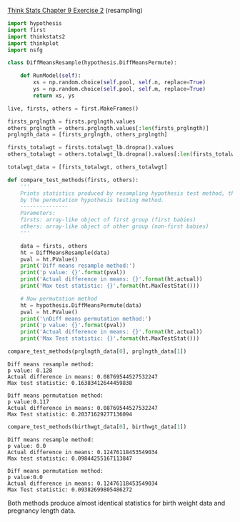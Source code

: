 [Think Stats Chapter 9 Exercise 2](http://greenteapress.com/thinkstats2/html/thinkstats2010.html#toc90) (resampling)

```python
import hypothesis
import first
import thinkstats2
import thinkplot
import nsfg
```


```python
class DiffMeansResample(hypothesis.DiffMeansPermute):

    def RunModel(self):
        xs = np.random.choice(self.pool, self.n, replace=True)
        ys = np.random.choice(self.pool, self.m, replace=True)
        return xs, ys
```


```python
live, firsts, others = first.MakeFrames()
```


```python
firsts_prglngth = firsts.prglngth.values
others_prglngth = others.prglngth.values[:len(firsts_prglngth)]
prglngth_data = [firsts_prglngth, others_prglngth]
```


```python
firsts_totalwgt = firsts.totalwgt_lb.dropna().values
others_totalwgt = others.totalwgt_lb.dropna().values[:len(firsts_totalwgt)]

totalwgt_data = [firsts_totalwgt, others_totalwgt]
```


```python
def compare_test_methods(firsts, others):
    '''
    Prints statistics produced by resampling hypothesis test method, then prints statistics produced
    by the permutation hypothesis testing method.
    ---------------
    Parameters:
    firsts: array-like object of first group (first babies)
    others: array-like object of other group (non-first babies)
    '''

    data = firsts, others
    ht = DiffMeansResample(data)
    pval = ht.PValue()
    print('Diff means resample method:')
    print('p value: {}'.format(pval))
    print('Actual difference in means: {}'.format(ht.actual))
    print('Max test statistic: {}'.format(ht.MaxTestStat()))

    # Now permutation method
    ht = hypothesis.DiffMeansPermute(data)
    pval = ht.PValue()
    print('\nDiff means permutation method:')
    print('p value: {}'.format(pval))
    print('Actual difference in means: {}'.format(ht.actual))
    print('Max Test statistic: {}'.format(ht.MaxTestStat()))
```


```python
compare_test_methods(prglngth_data[0], prglngth_data[1])
```

    Diff means resample method:
    p value: 0.128
    Actual difference in means: 0.08769544527532247
    Max test statistic: 0.16383412644459838

    Diff means permutation method:
    p value:0.117
    Actual difference in means: 0.08769544527532247
    Max Test statistic: 0.20371629277136094



```python
compare_test_methods(birthwgt_data[0], birthwgt_data[1])
```

    Diff means resample method:
    p value: 0.0
    Actual difference in means: 0.12476118453549034
    Max test statistic: 0.09844255167113847

    Diff means permutation method:
    p value:0.0
    Actual difference in means: 0.12476118453549034
    Max Test statistic: 0.09382699805486272


Both methods produce almost identical statistics for birth weight data and pregnancy length data.
